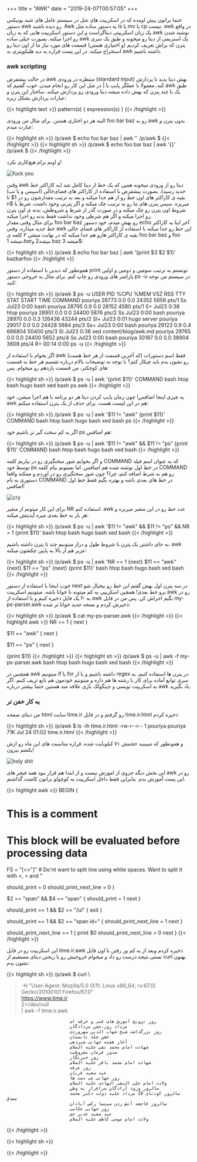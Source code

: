 +++
title = "AWK"
date  = "2019-24-07T00:57:05"
+++


حتما براتون پیش اومده که در اسکریپت های شل در سیستم عامل های شبه یونیکس دستور awk رو دیده باشید. Awk یه دستور ساده مثل ls یا mv یا cp نیست. awk در واقع یک زبان اسکریپتی دیتاگراست و این دستور اسکریپت هایی که به زبان awk نوشته شدن رو اجرا میکنه. بصورت خیلی ساده awk یک استریمی از دیتا رو میخونه و طبق یک سری پترن که براش تعریف کردیم (و اختیاری هستن) قسمت های مورد نیاز ما از اون دیتا رو استخراج میکنه. در این پست قراره یه دید هلیکوپتری به awk داشته باشیم.



### awk scripting
در حالت پیشفرض awk منتظره در ورودی (standard input) بهش دیتا بدید تا پردازش کنه. معمولا با عملگر پایپ یا | در شل این کار رو انجام میدن. خوب گفتیم که awk طبق یک یا چند پترن که بهش داده میشه دیتا ورودی رو پردازش میکنه. ساختار این پترن و عبارات پردازش بشکل زیره:

{{< highlight text >}}
pattern(s) { expression(s) }
{{< /highlight >}}

البته هر دو اختاری هستن. برای مثال من ورودی foo bar baz رو به awk بدون پترن و عبارت میدم:

{{< highlight sh >}}
/p/awk $ echo foo bar baz | awk ''
/p/awk $ 
{{< /highlight >}}
{{< highlight sh >}}
/p/awk $ echo foo bar baz | awk '{}'
/p/awk $ 
{{< /highlight >}}

و اونم برام هیچ‌کاری نکرد!

![fuck you](/blog/images/pouriya.org-awk-01.jpeg)

وقتی awk دیتا رو از ورودی میخونه همین که یک خط از دیتا کامل شد (به کاراکتر خط جدید رسید)، بصورت پیشفرض با استفاده از کاراکتر های فضای‌خالی (اسپیس و یا تب) بقیه ی کاراکتر های اون خط رو از هم جدا میکنه و بعد به ترتیب مقدارشون رو در 1$ تا n$ میریزه. سپس پترن های ما رو به ترتیب چک میکنه و اگر پترنی وجود داشت، شرط یا شروط اون پترن رو چک میکنه و در صورت گذر از شرط و شروطش، بدنه ی اون پترن رو اجرا میکنه و اگر هم شرطی وجود نداشت فقط بدنه رو اجرا میکنه.  
برای مثال وقتی مقدار foo bar baz رو بهش میدم، خود دستور echo آخر اینا یه کاراکتر خط جدید میذاره. وقتی awk این خط رو جدا میکنه با استفاده از کاراکتر های فضای خالی بقیه ی کاراکتر هارو هم جدا میکنه که در نهایت میشن ۳ کلمه ی foo bar baz و foo میشه 1$، bar میشه 2$ و baz میشه 3$:

{{< highlight sh >}}
/p/awk $ echo foo bar baz | awk '{print $3 $2 $1}'
bazbarfoo
{{< /highlight >}}

همونطور که دیدین با استفاده از دستور print تونستم به ترتیب سومین و دومین و اولین پارامتر های ورودی رو چاپ کنم. برای مثال به خروجی دستور ps -u در سیستم من توجه کنید:

{{< highlight sh >}}
/p/awk $ ps -u
USER       PID %CPU %MEM    VSZ   RSS TTY      STAT START   TIME COMMAND
pouriya  28773  0.0  0.0  24352  5656 pts/1    Ss   Jul23   0:00 bash
pouriya  28795  0.9  0.0  28152  4580 pts/1    S+   Jul23   0:38 htop
pouriya  28951  0.0  0.0  24400  5876 pts/2    Ss   Jul23   0:00 bash
pouriya  28970  0.0  0.3 126436 43244 pts/2    Sl+  Jul23   0:01 hugo server
pouriya  29017  0.0  0.0  24428  5684 pts/3    Ss+  Jul23   0:00 bash
pouriya  29123  0.9  0.4 666804 50400 pts/3    Sl   Jul23   0:36 xed content/blog/awk.md
pouriya  29765  0.0  0.0  24400  5652 pts/4    Ss   Jul23   0:00 bash
pouriya  30187  0.0  0.0  38904  3608 pts/4    R+   00:14   0:00 ps -u
{{< /highlight >}}

اگر بخوام با استفاده از awk فقط اسم دستورات (که آخرین قسمت از هر خط هست) رو نشون بدم باید چیکار کنم؟ با توجه به توضیحات بالام درباره تقسیم هر خط به قسمت های کوچکتر، من قسمت یازدهم رو میخوام. پس:

{{< highlight sh >}}
/p/awk $ ps -u | awk '{print $11}'
COMMAND
bash
htop
bash
hugo
bash
xed
bash
ps
awk
{{< /highlight >}}

یه چیزی اینجا اضافس! چون زمان پایپ کردن دیتا هر دو برنامه با هم اجرا میشن، خود awk هم در این لیست هست. برای حذف از یک پترن استفاده میکنم:

{{< highlight sh >}}
/p/awk $ ps -u | awk '$11 != "awk" {print $11}'
COMMAND
bash
htop
bash
hugo
bash
xed
bash
ps
{{< /highlight >}}

اگر یه کم سخت گیر تر باشیم خود ps هم اضافس:

{{< highlight sh >}}
/p/awk $ ps -u | awk '$11 != "awk" && $11 != "ps" {print $11}'
COMMAND
bash
htop
bash
hugo
bash
xed
bash
{{< /highlight >}}

و اگر بخوایم شور سختگیری رو در بیاریم کلمه COMMAND که به عنوان اسم فیلد توسط خود ps در خط اول نوشته شده هم اضافس. اما نمیتونم بیام کلمه COMMAND رو هم به شرط اضافه کنم، چرا؟ چون شور سختگیری رو در اوردم و ممکنه واقعا دستوری به نام COMMAND در خط های بعدی باشه و بهتره بگیم فقط خط اول اضافس!

![cry](/blog/images/pouriya.org-awk-02.jpeg)

برای این کار میتونم از متغیر NR استفاده کنم. awk عدد خط رو در این متغیر میریزه و هر بار به خط بعدی میره آپدیتش میکنه:

{{< highlight sh >}}
/p/awk $ ps -u | awk '$11 != "awk" && $11 != "ps" &&  NR > 1 {print $11}'
bash
htop
bash
hugo
bash
xed
bash
{{< /highlight >}}

به جای داشتن یک پترن با شروط طول و دراز میتونیم چند تا پترن داشته باشیم. awk عزیز هم از بالا به پایین چکشون میکنه:

{{< highlight sh >}}
/p/awk $ ps -u | awk 'NR == 1 {next} $11 == "awk" {next} $11 == "ps" {next} {print $11}'
bash
htop
bash
hugo
bash
xed
bash
{{< /highlight >}}

خوب اینجا با استفاده از دستور next در سه پترن اول بهش گفتم این خط رو بیخیال شو برو خط بعدی! همچین اسکریپی یه کم میتونه نا خوانا باشه. میتونیم اسکریپت awk رو در یک فایل ذخیره کنیم و با استفاده از f- به awk بگیم اجراش کن. پس من در فایل my-ps-parser.awk ذخیرش کردم و نسخه جدید خوانا تر شده:

{{< highlight sh >}}
/p/awk $ cat my-ps-parser.awk
{{< /highlight >}} 
{{< highlight awk >}}
NR == 1 {
  next
}

$11 == "awk" {
  next
}

$11 == "ps" {
  next
}

{print $11}
{{< /highlight >}}
{{< highlight sh >}}
/p/awk $ ps -u | awk -f my-ps-parser.awk 
bash
htop
bash
hugo
bash
xed
bash
{{< /highlight >}}

همچنین در awk میتونیم if یا for داشته باشیم و یا از regex در پترن ها استفاده کنیم. یه سری توابع آماده برای کار با رشته ها هم داره و میتونیم خودمون هم تابع تریف کنیم. اگر به اسکریپت نویسی و جینگولک بازی علاقه مند هستین حتما بیشتر درباره awk یاد بگیرید.

### یه کار خفن تر
من دیتای صفحه html سایت time.ir رو گرفتم و در فایل time.ir.html ذخیره کردم

{{< highlight sh >}}
/p/awk $ ls -lh time.ir.html 
-rw-r--r-- 1 pouriya pouriya 71K Jul 24 01:02 time.ir.html
{{< /highlight >}}

و همونطور که میبینید حجمش ۷۱ کیلوبایت شده. قراره مناسبت های این ماه رو ازش بکشم بیرون!  

![holy shit](/blog/images/pouriya.org-awk-03.jpeg)


این بخش دیگه جزوی از اموزش نیست و از ابتدا هم قرار نبود همه فیچر های awk رو در این پست آموزش بدم. بنابراین فقط داخل اسکریپت یه کوچولو براتون کامنت گذاشتم.  


{{< highlight awk >}}
BEGIN {
  # This is a comment
  # This block will be evaluated before processing data

  FS = "[<>\"]" # Do'nt want to split line using white spaces. Want to split it with <, > and "

  should_print = 0
  should_print_next_line = 0
}

$2 == "span" && $4 == "span" {
  should_print = 1
  next
}

should_print == 1 && $2 == "/ul" {
  exit
}

should_print == 1 && $2 == "span id=" {
  should_print_next_line = 1
  next
}

should_print_next_line == 1 {
  print $0
  should_print_next_line = 0
  next
}
{{< /highlight >}}

این اسکریپت رو در فایل time.ir.awk ذخیره کردم وبعد از یه کم ور رفتن با اون فایل تستی نتیجه درست رو داد و میخوام خروجیش رو با ریختن دیتای مستقیم از curl بهتون نشون بدم:

{{< highlight sh >}}
/p/awk $ curl \
> -H "User-Agent: Mozilla/5.0 (X11; Linux x86_64; rv:67.0) Gecko/20100101 Firefox/67.0" \
>  https://www.time.ir \
> 2>/dev/null \
> | awk -f time.ir.awk

                            روز ترویج آموزش های فنی و حرفه ای
                            مرداد روز،جشن مردادگان
                            روز بزرگداشت شیخ شهاب الدین سهروردی
                            جشن چله تابستان
                            آغاز هفته جهانی شیردهی
                            شهادت امام محمد تقی علیه السلام
                            صدور فرمان مشروطیت
                            روز خبرنگار
                            شهادت امام محمد باقر علیه السلام
                            روز عرفه
                            عید سعید قربان
                            روز جهانی چپ دست ها
                            ولادت امام علی النقی الهادی علیه السلام
                            سالروز ورود آزادگانِ سرافراز به وطن
                            سالروز کودتای 28 مرداد علیه دولت دکتر محمد مصدق
                            سالروز فاجعه آتش زدن سینما رکس آبادان
                            روز جهانی عکاسی
                            عید سعید غدیر خم
                            ولادت امام موسی کاظم علیه السلام
{{< /highlight >}}







{{< highlight sh >}}

{{< /highlight >}}

